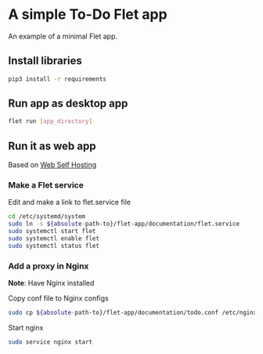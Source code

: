 # A simple To-Do Flet app

An example of a minimal Flet app.

## Install libraries
```bash
pip3 install -r requirements
```


## Run app as desktop app

```bash
flet run [app_directory]
```

## Run it as web app

Based on [Web Self Hosting](https://flet.dev/docs/publish/web/dynamic-website/hosting/self-hosting)

### Make a Flet service

Edit and make a link to flet.service file 
```bash
cd /etc/systemd/system
sudo ln -s ${absolute-path-to}/flet-app/documentation/flet.service
sudo systemctl start flet
sudo systemctl enable flet
sudo systemctl status flet
```

### Add a proxy in Nginx

**Note**: Have Nginx installed

Copy conf file to Nginx configs 

```bash
sudo cp ${absolute-path-to}/flet-app/documentation/todo.conf /etc/nginx/sites-available/todo
```

Start nginx
```bash
sudo service nginx start
```

